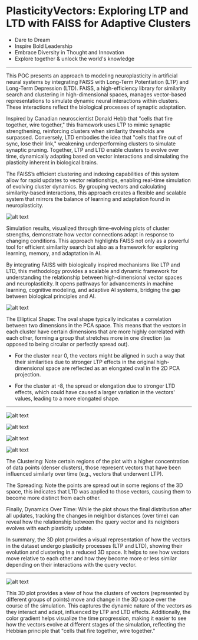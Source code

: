 # PlasticityVectors: Exploring LTP and LTD with FAISS for Adaptive Clusters

- Dare to Dream
- Inspire Bold Leadership
- Embrace Diversity in Thought and Innovation
- Explore together & unlock the world's knowledge

--------------------------------------

This POC presents an approach to modeling neuroplasticity in artificial neural systems by integrating FAISS with Long-Term Potentiation (LTP) and Long-Term Depression (LTD). FAISS, a high-efficiency library for similarity search and clustering in high-dimensional spaces, manages vector-based representations to simulate dynamic neural interactions within clusters. These interactions reflect the biological processes of synaptic adaptation.

Inspired by Canadian neuroscientist Donald Hebb that "cells that fire together, wire together," this framework uses LTP to mimic synaptic strengthening, reinforcing clusters when similarity thresholds are surpassed. Conversely, LTD embodies the idea that "cells that fire out of sync, lose their link," weakening underperforming clusters to simulate synaptic pruning. Together, LTP and LTD enable clusters to evolve over time, dynamically adapting based on vector interactions and simulating the plasticity inherent in biological brains.

The FAISS’s efficient clustering and indexing capabilities of this system allow for rapid updates to vector relationships, enabling real-time simulation of evolving cluster dynamics. By grouping vectors and calculating similarity-based interactions, this approach creates a flexible and scalable system that mirrors the balance of learning and adaptation found in neuroplasticity.

![alt text](image.png)

Simulation results, visualized through time-evolving plots of cluster strengths, demonstrate how vector connections adapt in response to changing conditions. This approach highlights FAISS not only as a powerful tool for efficient similarity search but also as a framework for exploring learning, memory, and adaptation in AI.

By integrating FAISS with biologically inspired mechanisms like LTP and LTD, this methodology provides a scalable and dynamic framework for understanding the relationship between high-dimensional vector spaces and neuroplasticity. It opens pathways for advancements in machine learning, cognitive modeling, and adaptive AI systems, bridging the gap between biological principles and AI.

![alt text](image-1.png)

The Elliptical Shape: The oval shape typically indicates a correlation between two dimensions in the PCA space. This means that the vectors in each cluster have certain dimensions that are more highly correlated with each other, forming a group that stretches more in one direction (as opposed to being circular or perfectly spread out).

- For the cluster near 0, the vectors might be aligned in such a way that their similarities due to stronger LTP effects in the original high-dimensional space are reflected as an elongated oval in the 2D PCA projection.

- For the cluster at -8, the spread or elongation due to stronger LTD effects, which could have caused a larger variation in the vectors' values, leading to a more elongated shape.

----------------------------------

![alt text](image-2.png)

![alt text](image-3.png)

![alt text](image-4.png)

![alt text](image-5.png)

The Clustering: Note certain regions of the plot with a higher concentration of data points (denser clusters), those represent vectors that have been influenced similarly over time (e.g., vectors that underwent LTP).

The Spreading: Note the points are spread out in some regions of the 3D space, this indicates that LTD was applied to those vectors, causing them to become more distinct from each other.

Finally, Dynamics Over Time: While the plot shows the final distribution after all updates, tracking the changes in neighbor distances (over time) can reveal how the relationship between the query vector and its neighbors evolves with each plasticity update.

In summary, the 3D plot provides a visual representation of how the vectors in the dataset undergo plasticity processes (LTP and LTD), showing their evolution and clustering in a reduced 3D space. It helps to see how vectors move relative to each other and how they become more or less similar depending on their interactions with the query vector.

------------------------------------------

![alt text](image-6.png)

This 3D plot provides a view of how the clusters of vectors (represented by different groups of points) move and change in the 3D space over the course of the simulation. This captures the dynamic nature of the vectors as they interact and adapt, influenced by LTP and LTD effects. Additionally, the color gradient helps visualize the time progression, making it easier to see how the vectors evolve at different stages of the simulation, reflecting the Hebbian principle that "cells that fire together, wire together." 

